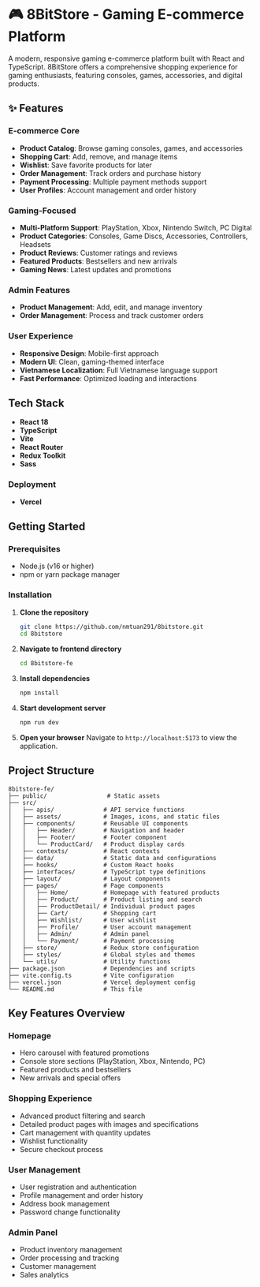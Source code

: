 # 🎮 8BitStore - Gaming E-commerce Platform

A modern, responsive gaming e-commerce platform built with React and TypeScript. 8BitStore offers a comprehensive shopping experience for gaming enthusiasts, featuring consoles, games, accessories, and digital products.

## ✨ Features

### E-commerce Core
- **Product Catalog**: Browse gaming consoles, games, and accessories
- **Shopping Cart**: Add, remove, and manage items
- **Wishlist**: Save favorite products for later
- **Order Management**: Track orders and purchase history
- **Payment Processing**: Multiple payment methods support
- **User Profiles**: Account management and order history

### Gaming-Focused
- **Multi-Platform Support**: PlayStation, Xbox, Nintendo Switch, PC Digital
- **Product Categories**: Consoles, Game Discs, Accessories, Controllers, Headsets
- **Product Reviews**: Customer ratings and reviews
- **Featured Products**: Bestsellers and new arrivals
- **Gaming News**: Latest updates and promotions

### Admin Features
- **Product Management**: Add, edit, and manage inventory
- **Order Management**: Process and track customer orders

### User Experience
- **Responsive Design**: Mobile-first approach
- **Modern UI**: Clean, gaming-themed interface
- **Vietnamese Localization**: Full Vietnamese language support
- **Fast Performance**: Optimized loading and interactions

## Tech Stack
- **React 18**
- **TypeScript**
- **Vite**
- **React Router** 
- **Redux Toolkit**
- **Sass**

### Deployment
- **Vercel**

## Getting Started

### Prerequisites
- Node.js (v16 or higher)
- npm or yarn package manager

### Installation

1. **Clone the repository**
   ```bash
   git clone https://github.com/nmtuan291/8bitstore.git
   cd 8bitstore
   ```

2. **Navigate to frontend directory**
   ```bash
   cd 8bitstore-fe
   ```

3. **Install dependencies**
   ```bash
   npm install
   ```

4. **Start development server**
   ```bash
   npm run dev
   ```

5. **Open your browser**
   Navigate to `http://localhost:5173` to view the application.


## Project Structure

```
8bitstore-fe/
├── public/                 # Static assets
├── src/
│   ├── apis/              # API service functions
│   ├── assets/            # Images, icons, and static files
│   ├── components/        # Reusable UI components
│   │   ├── Header/        # Navigation and header
│   │   ├── Footer/        # Footer component
│   │   └── ProductCard/   # Product display cards
│   ├── contexts/          # React contexts
│   ├── data/              # Static data and configurations
│   ├── hooks/             # Custom React hooks
│   ├── interfaces/        # TypeScript type definitions
│   ├── layout/            # Layout components
│   ├── pages/             # Page components
│   │   ├── Home/          # Homepage with featured products
│   │   ├── Product/       # Product listing and search
│   │   ├── ProductDetail/ # Individual product pages
│   │   ├── Cart/          # Shopping cart
│   │   ├── Wishlist/      # User wishlist
│   │   ├── Profile/       # User account management
│   │   ├── Admin/         # Admin panel
│   │   └── Payment/       # Payment processing
│   ├── store/             # Redux store configuration
│   ├── styles/            # Global styles and themes
│   └── utils/             # Utility functions
├── package.json           # Dependencies and scripts
├── vite.config.ts         # Vite configuration
├── vercel.json            # Vercel deployment config
└── README.md              # This file
```

## Key Features Overview

### Homepage
- Hero carousel with featured promotions
- Console store sections (PlayStation, Xbox, Nintendo, PC)
- Featured products and bestsellers
- New arrivals and special offers

### Shopping Experience
- Advanced product filtering and search
- Detailed product pages with images and specifications
- Cart management with quantity updates
- Wishlist functionality
- Secure checkout process

### User Management
- User registration and authentication
- Profile management and order history
- Address book management
- Password change functionality

### Admin Panel
- Product inventory management
- Order processing and tracking
- Customer management
- Sales analytics